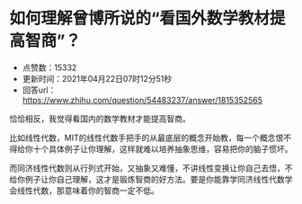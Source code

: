 # 如何理解曾博所说的“看国外数学教材提高智商”？
- 点赞数：15332
- 更新时间：2021年04月22日07时12分51秒
- 回答url：https://www.zhihu.com/question/54483237/answer/1815352565
<body>
 <p data-pid="XqWBxM_G">恰恰相反，我觉得看国内的数学教材才能提高智商。</p>
 <p data-pid="dwd1KOjo">比如线性代数，MIT的线性代数手把手的从最底层的概念开始教，每一个概念恨不得给你十个具体例子让你理解，这样就难以培养抽象思维，容易把你的脑子惯坏。</p>
 <p data-pid="wn1WFdfo">而同济线性代数则从行列式开始，又抽象又难懂，不讲线性变换让你自己去悟，不给你例子让你自己理解，这才是锻炼智商的好方法。要是你能靠学同济线性代数学会线性代数，那意味着你的智商一定不低。</p>
</body>